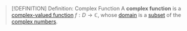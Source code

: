 >[!DEFINITION] Definition: Complex Function
>A **complex function** is a [complex-valued function](Complex-Valued%20Function.md) $f: D \to \mathbb{C}$, whose [domain](../Functions/Function.md) is a [subset](../../Set%20Theory/Subset.md) of the [complex numbers](../../Algebra/Fields/Complex%20Numbers/Complex%20Number.md).